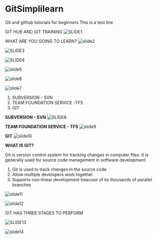 # GitSimplilearn
Git and github tutorials for beginners
This is a test line

GIT HUB AND GIT TRAINING
![SLIDE1](sld1.JPG)

WHAT ARE YOU GOING TO LEARN?
![slide2](sld2.JPG)

![SLIDE3](sld3.JPG)

![SLIDE4](sld4.JPG)

![slide5](sld5.JPG)

![slide6](sld6.JPG)

![slide7](sld7.JPG)

1. SUBVERSION - SVN
2. TEAM FOUNDATION SERVICE -TFS
3. GIT

**SUBVERSION - SVN**
![SLIDE8](sld8.JPG)

**TEAM FOUNDATION SERVICE - TFS**
![slide9](sld9.JPG)

**GIT**
![slide10](sld10.JPG)

**WHAT IS GIT?**

Git is version control system for tracking changes in computer files. It is generally used for source code management in software development.

1. Git is used to track changes in the source code
2. Allow multiple developers work together
3. Supports non-linear development beacuse of its thousands of parallel branches

![slide11](sld11.JPG)


![slide12](sld12.JPG)

GIT HAS THREE STAGES TO PERFORM

![SLIDE13](sld13.JPG)

![slide14](sld14.JPG)


